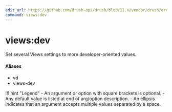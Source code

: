 ```yaml
---
edit_url: https://github.com/drush-ops/drush/blob/11.x/vendor/drush/drush/src/Drupal/Commands/core/ViewsCommands.php
command: views:dev
---
```

# views:dev

Set several Views settings to more developer-oriented values.

#### Aliases

- vd
- views-dev

!!! hint "Legend"
    - An argument or option with square brackets is optional.
    - Any default value is listed at end of arg/option description.
    - An ellipsis indicates that an argument accepts multiple values separated by a space.